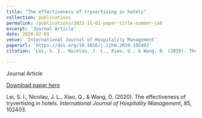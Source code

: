 ```yaml
---
title: "The effectiveness of tryvertising in hotels"
collection: publications
permalink: /publications/2021-11-01-paper-title-number-ja9
excerpt: 'Journal Article'
date: 2020-02-01
venue: 'International Journal of Hospitality Management'
paperurl: 'https://doi.org/10.1016/j.ijhm.2019.102403'
citation: 'Lei, S. I., Nicolau, J. L., Xiao, Q., & Wang, D. (2020). The effectiveness of tryvertising in hotels. <i>International Journal of Hospitality Management</i>, 85, 102403.'

---
```

Journal Article

[Download paper here](https://doi.org/10.1016/j.ijhm.2019.102403)

Lei, S. I., Nicolau, J. L., Xiao, Q., & Wang, D. (2020). The effectiveness of tryvertising in hotels. <i>International Journal of Hospitality Management</i>, 85, 102403.

